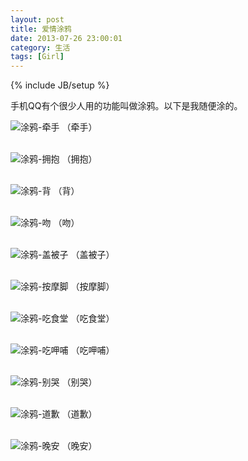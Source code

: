 ```yaml
---
layout: post
title: 爱情涂鸦
date: 2013-07-26 23:00:01
category: 生活
tags: [Girl]
---
```

{% include JB/setup %}

手机QQ有个很少人用的功能叫做涂鸦。以下是我随便涂的。

<!--more-->
![涂鸦-牵手](/images/2013-07-26-tuya01-qianshou.JPG)
（牵手）
<br><br>

![涂鸦-拥抱](/images/2013-07-26-tuya02-yongbao.JPG)
（拥抱）
<br><br>

![涂鸦-背](/images/2013-07-26-tuya03-bei.JPG)
（背）
<br><br>

![涂鸦-吻](/images/2013-07-26-tuya04-wen.JPG)
（吻）
<br><br>

![涂鸦-盖被子](/images/2013-07-26-tuya05-gaibeizi.JPG)
（盖被子）
<br><br>

![涂鸦-按摩脚](/images/2013-07-26-tuya06-anmojiao.JPG)
（按摩脚）
<br><br>

![涂鸦-吃食堂](/images/2013-07-26-tuya07-chishitang.JPG)
（吃食堂）
<br><br>

![涂鸦-吃呷哺](/images/2013-07-26-tuya08-chixiabu.JPG)
（吃呷哺）
<br><br>

![涂鸦-别哭](/images/2013-07-26-tuya09-bieku.JPG)
（别哭）
<br><br>

![涂鸦-道歉](/images/2013-07-26-tuya10-daoqian.JPG)
（道歉）
<br><br>

![涂鸦-晚安](/images/2013-07-26-tuya11-wanan.JPG)
（晚安）